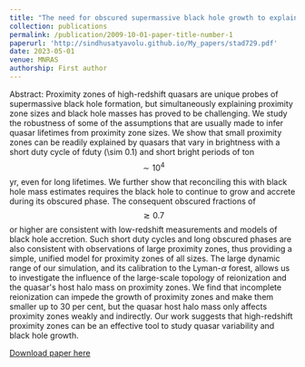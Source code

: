 ```yaml
---
title: "The need for obscured supermassive black hole growth to explain quasar proximity zones in the epoch of reionization"
collection: publications
permalink: /publication/2009-10-01-paper-title-number-1
paperurl: 'http://sindhusatyavolu.github.io/My_papers/stad729.pdf'
date: 2023-05-01
venue: MNRAS
authorship: First author
---
```

Abstract:
Proximity zones of high-redshift quasars are unique probes of supermassive black hole formation, but simultaneously explaining proximity zone sizes and black hole masses has proved to be challenging. We study the robustness of some of the assumptions that are usually made to infer quasar lifetimes from proximity zone sizes. We show that small proximity zones can be readily explained by quasars that vary in brightness with a short duty cycle of fduty \(\sim 0.1\) and short bright periods of ton $$\sim 10^4$$ yr, even for long lifetimes. We further show that reconciling this with black hole mass estimates requires the black hole to continue to grow and accrete during its obscured phase. The consequent obscured fractions of $$\gtrsim 0.7$$ or higher are consistent with low-redshift measurements and models of black hole accretion. Such short duty cycles and long obscured phases are also consistent with observations of large proximity zones, thus providing a simple, unified model for proximity zones of all sizes. The large dynamic range of our simulation, and its calibration to the Lyman-$\alpha$ forest, allows us to investigate the influence of the large-scale topology of reionization and the quasar's host halo mass on proximity zones. We find that incomplete reionization can impede the growth of proximity zones and make them smaller up to 30 per cent, but the quasar host halo mass only affects proximity zones weakly and indirectly. Our work suggests that high-redshift proximity zones can be an effective tool to study quasar variability and black hole growth.

[Download paper here](http://sindhusatyavolu.github.io/My_papers/stad729.pdf)

